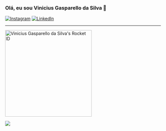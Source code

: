 ### Olá, eu sou Vinicius Gasparello da Silva 👋

[![Instagram](https://img.shields.io/badge/Instagram-%23E4405F.svg?logo=Instagram&logoColor=white)](https://instagram.com/gasparellovinicius) 
[![LinkedIn](https://img.shields.io/badge/LinkedIn-%230077B5.svg?logo=linkedin&logoColor=white)](https://linkedin.com/in/vinicius-gasparello-da-silva) 

---

<a href="https://app.rocketseat.com.br/me/vinicius-gasparello-da-silva-1585996941"><img src="https://app.rocketseat.com.br/api/rocketid/share?slug=vinicius-gasparello-da-silva-1585996941&type=card" width="280" alt="Vinicius Gasparello da Silva's Rocket ID"/></a>

[![](https://visitcount.itsvg.in/api?id=vinigdsilva&icon=0&color=4)](https://visitcount.itsvg.in)

